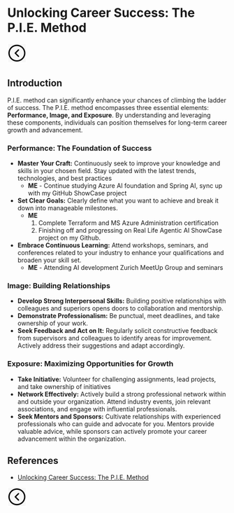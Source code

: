 # Unlocking Career Success: The P.I.E. Method
[<img src="../images/back.png">](../README.md)

## Introduction
P.I.E. method can significantly enhance your chances of climbing the ladder of success. The P.I.E. method encompasses three essential elements: **Performance, Image, and Exposure**. By understanding and leveraging these components, individuals can position themselves for long-term career growth and advancement.

### Performance: The Foundation of Success
- **Master Your Craft:** Continuously seek to improve your knowledge and skills in your chosen field. Stay updated with the latest trends, technologies, and best practices
  - **ME** - Continue studying Azure AI foundation and Spring AI, sync up with my GitHub ShowCase project 
- **Set Clear Goals:** Clearly define what you want to achieve and break it down into manageable milestones.
  - **ME**
    1. Complete Terraform and MS Azure Administration certification
    2. Finishing off and progressing on Real Life Agentic AI ShowCase project on my Github.
- **Embrace Continuous Learning:** Attend workshops, seminars, and conferences related to your industry to enhance your qualifications and broaden your skill set. 
  - **ME** - Attending AI development Zurich MeetUp Group and seminars

### Image: Building Relationships
- **Develop Strong Interpersonal Skills:** Building positive relationships with colleagues and superiors opens doors to collaboration and mentorship.
- **Demonstrate Professionalism:** Be punctual, meet deadlines, and take ownership of your work.
- **Seek Feedback and Act on It:** Regularly solicit constructive feedback from supervisors and colleagues to identify areas for improvement. Actively address their suggestions and adapt accordingly.

### Exposure: Maximizing Opportunities for Growth
- **Take Initiative:** Volunteer for challenging assignments, lead projects, and take ownership of initiatives
- **Network Effectively:** Actively build a strong professional network within and outside your organization. Attend industry events, join relevant associations, and engage with influential professionals.
- **Seek Mentors and Sponsors:** Cultivate relationships with experienced professionals who can guide and advocate for you. Mentors provide valuable advice, while sponsors can actively promote your career advancement within the organization.

## References
- [Unlocking Career Success: The P.I.E. Method](https://clearmonttech.com/unlocking-career-success-the-p-i-e-method/)

[<img src="../images/back.png">](../README.md)
